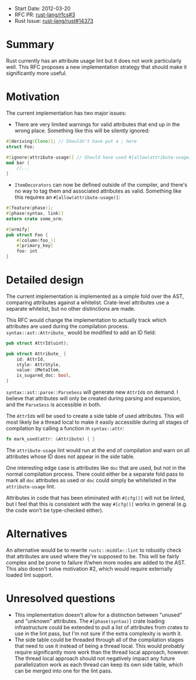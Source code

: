 - Start Date: 2012-03-20
- RFC PR: [rust-lang/rfcs#3](https://github.com/rust-lang/rfcs/pull/3)
- Rust Issue: [rust-lang/rust#14373](https://github.com/rust-lang/rust/issues/14373)

# Summary

Rust currently has an attribute usage lint but it does not work particularly
well. This RFC proposes a new implementation strategy that should make it
significantly more useful.

# Motivation

The current implementation has two major issues:

+ There are very limited warnings for valid attributes that end up in the
wrong place. Something like this will be silently ignored:
```rust
#[deriving(Clone)]; // Shouldn't have put a ; here
struct Foo;

#[ignore(attribute-usage)] // Should have used #[allow(attribute-usage)] instead!
mod bar {
    //...
}
```
+ `ItemDecorators` can now be defined outside of the compiler, and there's no
way to tag them and associated attributes as valid. Something like this
requires an `#[allow(attribute-usage)]`:
```rust
#[feature(phase)];
#[phase(syntax, link)]
extern crate some_orm;

#[ormify]
pub struct Foo {
    #[column(foo_)]
    #[primary_key]
    foo: int
}
```

# Detailed design

The current implementation is implemented as a simple fold over the AST,
comparing attributes against a whitelist. Crate-level attributes use a separate
whitelist, but no other distinctions are made.

This RFC would change the implementation to actually track which attributes are
used during the compilation process. `syntax::ast::Attribute_` would be
modified to add an ID field:
```rust
pub struct AttrId(uint);

pub struct Attribute_ {
    id: AttrId,
    style: AttrStyle,
    value: @MetaItem,
    is_sugared_doc: bool,
}
```

`syntax::ast::parse::ParseSess` will generate new `AttrId`s on demand. I
believe that attributes will only be created during parsing and expansion, and
the `ParseSess` is accessible in both.

The `AttrId`s will be used to create a side table of used attributes. This will
most likely be a thread local to make it easily accessible during all stages of
compilation by calling a function in `syntax::attr`:
```rust
fn mark_used(attr: &Attribute) { }
```

The `attribute-usage` lint would run at the end of compilation and warn on all
attributes whose ID does not appear in the side table.

One interesting edge case is attributes like `doc` that are used, but not in
the normal compilation process. There could either be a separate fold pass to
mark all `doc` attributes as used or `doc` could simply be whitelisted in the
`attribute-usage` lint.

Attributes in code that has been eliminated with `#[cfg()]` will not be linted,
but I feel that this is consistent with the way `#[cfg()]` works in general
(e.g. the code won't be type-checked either).

# Alternatives

An alternative would be to rewrite `rustc::middle::lint` to robustly check
that attributes are used where they're supposed to be. This will be fairly
complex and be prone to failure if/when more nodes are added to the AST. This
also doesn't solve motivation #2, which would require externally loaded lint
support.

# Unresolved questions

+ This implementation doesn't allow for a distinction between "unused" and
"unknown" attributes. The `#[phase(syntax)]` crate loading infrastructure could
be extended to pull a list of attributes from crates to use in the lint pass,
but I'm not sure if the extra complexity is worth it.
+ The side table could be threaded through all of the compilation stages that
need to use it instead of being a thread local. This would probably require
significantly more work than the thread local approach, however. The thread
local approach should not negatively impact any future parallelization work as
each thread can keep its own side table, which can be merged into one for the
lint pass.

